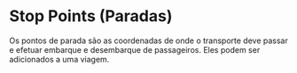 # Stop Points (Paradas)

Os pontos de parada são as coordenadas de onde o transporte deve passar e efetuar embarque e desembarque de passageiros. Eles podem ser adicionados a uma viagem.